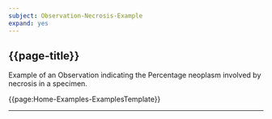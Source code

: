 ```yaml
---
subject: Observation-Necrosis-Example
expand: yes
---
```


## {{page-title}}

Example of an Observation indicating the Percentage neoplasm involved by necrosis in a specimen.


{{page:Home-Examples-ExamplesTemplate}}

---